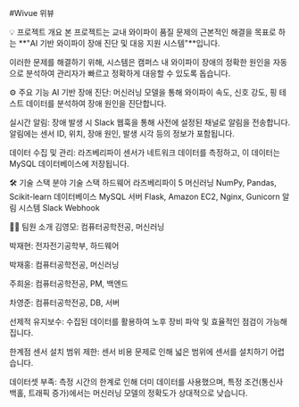 #Wivue 위뷰

💡 프로젝트 개요
본 프로젝트는 교내 와이파이 품질 문제의 근본적인 해결을 목표로 하는 **"AI 기반 와이파이 장애 진단 및 대응 지원 시스템"**입니다. 

이러한 문제를 해결하기 위해, 시스템은 캠퍼스 내 와이파이 장애의 정확한 원인을 자동으로 분석하여 관리자가 빠르고 정확하게 대응할 수 있도록 돕습니다.

⚙️ 주요 기능
AI 기반 장애 진단: 머신러닝 모델을 통해 와이파이 속도, 신호 강도, 핑 테스트 데이터를 분석하여 장애 원인을 진단합니다.

실시간 알림: 장애 발생 시 Slack 웹훅을 통해 사전에 설정된 채널로 알림을 전송합니다. 알림에는 센서 ID, 위치, 장애 원인, 발생 시각 등의 정보가 포함됩니다.

데이터 수집 및 관리: 라즈베리파이 센서가 네트워크 데이터를 측정하고, 이 데이터는 MySQL 데이터베이스에 저장됩니다.

🛠️ 기술 스택
분야	기술 스택
하드웨어	라즈베리파이 5
머신러닝	NumPy, Pandas, Scikit-learn
데이터베이스	MySQL
서버	Flask, Amazon EC2, Nginx, Gunicorn
알림 시스템	Slack Webhook



🧑‍💻 팀원 소개
김영모: 컴퓨터공학전공, 머신러닝

박재현: 전자전기공학부, 하드웨어

박재홍: 컴퓨터공학전공, 머신러닝

주희윤: 컴퓨터공학전공, PM, 백엔드

차영준: 컴퓨터공학전공, DB, 서버


선제적 유지보수: 수집된 데이터를 활용하여 노후 장비 파악 및 효율적인 점검이 가능해집니다.

한계점
센서 설치 범위 제한: 센서 비용 문제로 인해 넓은 범위에 센서를 설치하기 어렵습니다.

데이터셋 부족: 측정 시간의 한계로 인해 더미 데이터를 사용했으며, 특정 조건(통신사 백홀, 트래픽 증가)에서는 머신러닝 모델의 정확도가 상대적으로 낮습니다.
